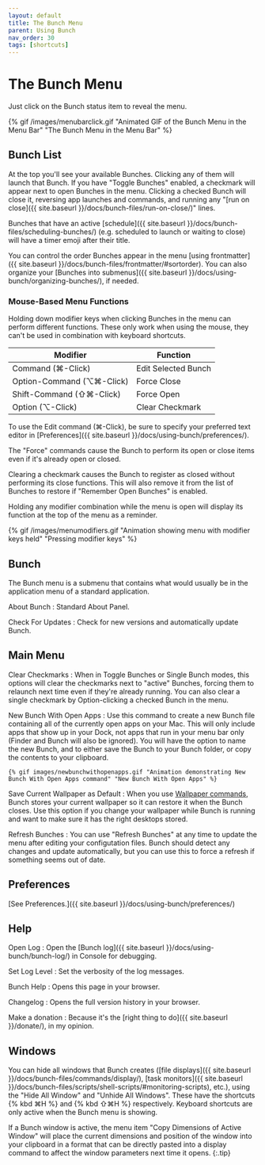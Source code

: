 ```yaml
---
layout: default
title: The Bunch Menu
parent: Using Bunch
nav_order: 30
tags: [shortcuts]
---
```

# The Bunch Menu

Just click on the Bunch status item to reveal the menu.

{% gif /images/menubarclick.gif "Animated GIF of the Bunch Menu in the Menu Bar" "The Bunch Menu in the Menu Bar" %}

## Bunch List

At the top you'll see your available Bunches. Clicking any of them will launch that Bunch. If you have "Toggle Bunches" enabled, a checkmark will appear next to open Bunches in the menu. Clicking a checked Bunch will close it, reversing app launches and commands, and running any "[run on close]({{ site.baseurl }}/docs/bunch-files/run-on-close/)" lines.

Bunches that have an active [schedule]({{ site.baseurl }}/docs/bunch-files/scheduling-bunches/) (e.g. scheduled to launch or waiting to close) will have a timer emoji after their title.

You can control the order Bunches appear in the menu [using frontmatter]({{ site.baseurl }}/docs/bunch-files/frontmatter/#sortorder). You can also organize your [Bunches into submenus]({{ site.baseurl }}/docs/using-bunch/organizing-bunches/), if needed.

### Mouse-Based Menu Functions

Holding down modifier keys when clicking Bunches in the menu can perform different functions. These only work when using the mouse, they can't be used in combination with keyboard shortcuts.

|          Modifier         |       Function      |
|---------------------------|---------------------|
| Command (⌘-Click)         | Edit Selected Bunch |
| Option-Command (⌥⌘-Click) | Force Close         |
| Shift-Command  (⇧⌘-Click) | Force Open          |
| Option (⌥-Click)          | Clear Checkmark     |

To use the Edit command (⌘-Click), be sure to specify your preferred text editor in [Preferences]({{ site.baseurl }}/docs/using-bunch/preferences/).

The "Force" commands cause the Bunch to perform its open or close items even if it's already open or closed.

Clearing a checkmark causes the Bunch to register as closed without performing its close functions. This will also remove it from the list of Bunches to restore if "Remember Open Bunches" is enabled.

Holding any modifier combination while the menu is open will display its function at the top of the menu as a reminder.

{% gif /images/menumodifiers.gif "Animation showing menu with modifier keys held" "Pressing modifier keys" %}

## Bunch

The Bunch menu is a submenu that contains what would usually be in the application menu of a standard application.

About Bunch
: Standard About Panel.

Check For Updates
: Check for new versions and automatically update Bunch.

## Main Menu

Clear Checkmarks
: When in Toggle Bunches or Single Bunch modes, this options will clear the checkmarks next to "active" Bunches, forcing them to relaunch next time even if they're already running. You can also clear a single checkmark by Option-clicking a checked Bunch in the menu.

New Bunch With Open Apps
: Use this command to create a new Bunch file containing all of the currently open apps on your Mac. This will only include apps that show up in your Dock, not apps that run in your menu bar only (Finder and Bunch will also be ignored). You will have the option to name the new Bunch, and to either save the Bunch to your Bunch folder, or copy the contents to your clipboard.

    {% gif images/newbunchwithopenapps.gif "Animation demonstrating New Bunch With Open Apps command" "New Bunch With Open Apps" %}

Save Current Wallpaper as Default
: When you use [Wallpaper commands](http://brettterpstra.com/bunch-beta/docs/bunch-files/commands/wallpaper/), Bunch stores your current wallpaper so it can restore it when the Bunch closes. Use this option if you change your wallpaper while Bunch is running and want to make sure it has the right desktops stored.

Refresh Bunches
: You can use "Refresh Bunches" at any time to update the menu after editing your configutation files. Bunch should detect any changes and update automatically, but you can use this to force a refresh if something seems out of date.

## Preferences

[See Preferences.]({{ site.baseurl }}/docs/using-bunch/preferences/)

## Help

Open Log
: Open the [Bunch log]({{ site.baseurl }}/docs/using-bunch/bunch-log/) in Console for debugging.

Set Log Level
: Set the verbosity of the log messages.

Bunch Help
: Opens this page in your browser.

Changelog
: Opens the full version history in your browser.

Make a donation
: Because it's the [right thing to do]({{ site.baseurl }}/donate/), in my opinion.

## Windows

You can hide all windows that Bunch creates ([file displays]({{ site.baseurl }}/docs/bunch-files/commands/display/), [task monitors]({{ site.baseurl }}/docs/bunch-files/scripts/shell-scripts/#monitoring-scripts), etc.), using the "Hide All Window" and "Unhide All Windows". These have the shortcuts {% kbd ⌘H %} and {% kbd ⇧⌘H %} respectively. Keyboard shortcuts are only active when the Bunch menu is showing.

If a Bunch window is active, the menu item "Copy Dimensions of Active Window" will place the current dimensions and position of the window into your clipboard in a format that can be directly pasted into a display command to affect the window parameters next time it opens.
{:.tip}

